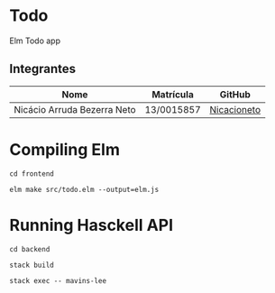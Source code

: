 # Todo
Elm Todo app

## Integrantes
Nome | Matrícula | GitHub
-- | -- | --
Nicácio Arruda Bezerra Neto | 13/0015857 | [Nicacioneto](https://github.com/Nicacioneto)

# Compiling Elm
```cd frontend```

```elm make src/todo.elm --output=elm.js```

# Running Hasckell API

```cd backend```

```stack build```

```stack exec -- mavins-lee```   
